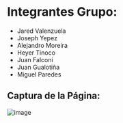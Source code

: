 # Integrantes Grupo:
* Jared Valenzuela
* Joseph Yepez
* Alejandro Moreira
* Heyer Tinoco
* Juan Falconi
* Juan Gualotiña
* Miguel Paredes

## Captura de la Página: 
![image](https://github.com/OrlandH/Laboratorio-2---Web/assets/117741739/2dd8fa0a-e16e-4bd6-9a1d-5a82af386921)

